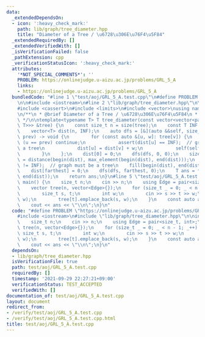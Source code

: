 ```yaml
---
data:
  _extendedDependsOn:
  - icon: ':heavy_check_mark:'
    path: lib/graph/tree_diameter.hpp
    title: "Diameter of a Tree / \u6728\u306E\u76F4\u5F84"
  _extendedRequiredBy: []
  _extendedVerifiedWith: []
  _isVerificationFailed: false
  _pathExtension: cpp
  _verificationStatusIcon: ':heavy_check_mark:'
  attributes:
    '*NOT_SPECIAL_COMMENTS*': ''
    PROBLEM: https://onlinejudge.u-aizu.ac.jp/problems/GRL_5_A
    links:
    - https://onlinejudge.u-aizu.ac.jp/problems/GRL_5_A
  bundledCode: "#line 1 \"test/aoj/GRL_5_A.test.cpp\"\n#define PROBLEM \"https://onlinejudge.u-aizu.ac.jp/problems/GRL_5_A\"\
    \n\n#include <iostream>\n#line 2 \"lib/graph/tree_diameter.hpp\"\n\n#include <algorithm>\n\
    #include <cassert>\n#include <limits>\n#include <vector>\nusing namespace std;\n\
    \n/**\n * @brief Diameter of a Tree / \u6728\u306E\u76F4\u5F84\n * @docs docs/tree_diameter.md\n\
    \ */\n\ntemplate<typename T> T tree_diameter(const vector<vector<pair<size_t,\
    \ T>>> &tree) {\n    const size_t n = size(tree);\n    const T INF = numeric_limits<T>::max();\n\
    \    vector<T> dist(n, INF);\n    auto dfs = [&](auto &&self, size_t v, size_t\
    \ prev) -> void {\n        for (const auto &[u, w]: tree[v]) {\n            if\
    \ (u == prev) continue;\n            assert(dist[u] == INF);  // graph must be\
    \ a tree\n            dist[u] = dist[v] + w;\n            self(self, u, v);\n\
    \        }\n    };\n    dist[0] = 0;\n    dfs(dfs, 0, 0);\n    size_t farthest\
    \ = distance(begin(dist), max_element(begin(dist), end(dist)));\n    assert(dist[farthest]\
    \ != INF);  // graph must be a tree\n    fill(begin(dist), end(dist), INF);\n\
    \    dist[farthest] = 0;\n    dfs(dfs, farthest, 0);\n    T ans = *max_element(begin(dist),\
    \ end(dist));\n    return ans;\n}\n#line 5 \"test/aoj/GRL_5_A.test.cpp\"\n\nint\
    \ main() {\n    size_t n;\n    cin >> n;\n    using Edge = pair<size_t, int>;\n\
    \    vector tree(n, vector<Edge>{});\n    for (size_t _ = 0; _ < n - 1; _++) {\n\
    \        size_t s, t;\n        int w;\n        cin >> s >> t >> w;\n        tree[s].emplace_back(t,\
    \ w);\n        tree[t].emplace_back(s, w);\n    }\n    const auto ans = tree_diameter(tree);\n\
    \    cout << ans << \"\\n\";\n}\n"
  code: "#define PROBLEM \"https://onlinejudge.u-aizu.ac.jp/problems/GRL_5_A\"\n\n\
    #include <iostream>\n#include \"lib/graph/tree_diameter.hpp\"\n\nint main() {\n\
    \    size_t n;\n    cin >> n;\n    using Edge = pair<size_t, int>;\n    vector\
    \ tree(n, vector<Edge>{});\n    for (size_t _ = 0; _ < n - 1; _++) {\n       \
    \ size_t s, t;\n        int w;\n        cin >> s >> t >> w;\n        tree[s].emplace_back(t,\
    \ w);\n        tree[t].emplace_back(s, w);\n    }\n    const auto ans = tree_diameter(tree);\n\
    \    cout << ans << \"\\n\";\n}\n"
  dependsOn:
  - lib/graph/tree_diameter.hpp
  isVerificationFile: true
  path: test/aoj/GRL_5_A.test.cpp
  requiredBy: []
  timestamp: '2021-09-29 22:27:21+09:00'
  verificationStatus: TEST_ACCEPTED
  verifiedWith: []
documentation_of: test/aoj/GRL_5_A.test.cpp
layout: document
redirect_from:
- /verify/test/aoj/GRL_5_A.test.cpp
- /verify/test/aoj/GRL_5_A.test.cpp.html
title: test/aoj/GRL_5_A.test.cpp
---
```

